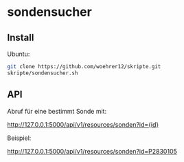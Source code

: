 # sondensucher

## Install

Ubuntu:
```bash
git clone https://github.com/woehrer12/skripte.git
skripte/sondensucher.sh
```

## API
Abruf für eine bestimmt Sonde mit:

http://127.0.0.1:5000/api/v1/resources/sonden?id={id}

Beispiel:

http://127.0.0.1:5000/api/v1/resources/sonden?id=P2830105
